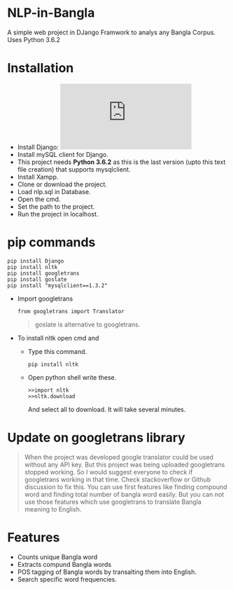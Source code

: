 # NLP-in-Bangla
A simple web project in DJango Framwork to analys any Bangla Corpus. Uses Python 3.6.2

# Installation
  - Install Django: ![Django Installation Guide](https://github.com/Yunus0or1/Guidelines-How_TO/blob/master/How%20to%20use%20Django%20Framework.txt)
  - Install mySQL client for Django.
  - This project needs **Python 3.6.2** as this is the last version (upto this text file creation) that supports mysqlclient.
  - Install Xampp.
  - Clone or download the project.
  - Load nlp.sql in Database.
  - Open the cmd.
  - Set the path to the project.
  - Run the project in localhost.
  
# pip commands
  ```
  pip install Django
  pip install nltk
  pip install googletrans
  pip install goslate
  pip install "mysqlclient==1.3.2"
  ```
  - Import googletrans
    ```
    from googletrans import Translator
    ```
    > goslate is alternative to googletrans.
  - To install nltk open cmd and
  
    - Type this command. 
      ```
      pip install nltk 
      ```
    - Open python shell write these. 
      ```
      >>import nltk 
      >>nltk.download
      ```
      And select all to download. It will take several minutes. 

  
# Update on googletrans library
>When the project was developed google translator could be used without any API key.  But this project was being uploaded googletrans stopped working. So I would suggest everyone to check if googletrans working in that time. Check stackoverflow or Github discussion to fix this. You can use first features like finding compound word and finding total number of bangla word easily. But you can not use those features which use googletrans to translate Bangla meaning to English.

# Features

  - Counts unique Bangla word
  - Extracts compund Bangla words
  - POS tagging of Bangla words by transalting them into English.
  - Search specific word frequencies.

